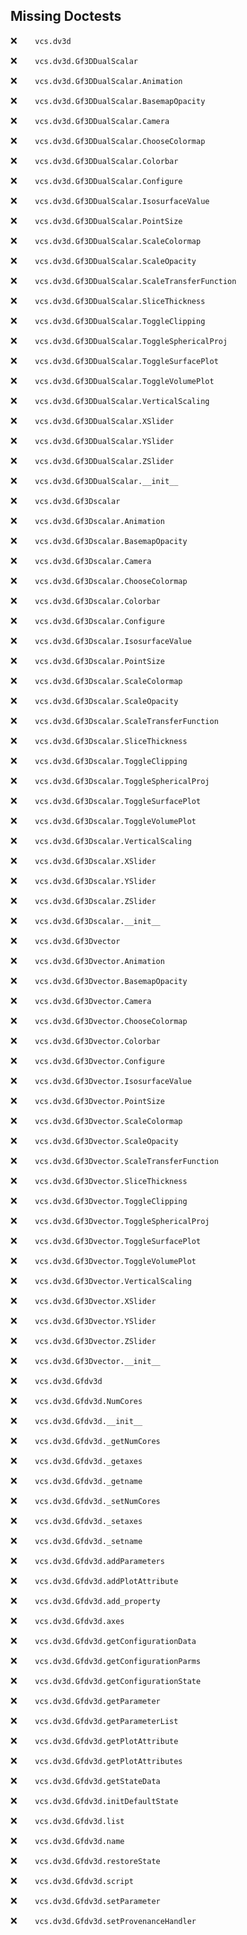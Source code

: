 Missing Doctests
----------------
:x:```    vcs.dv3d```

:x:```    vcs.dv3d.Gf3DDualScalar```

:x:```    vcs.dv3d.Gf3DDualScalar.Animation```

:x:```    vcs.dv3d.Gf3DDualScalar.BasemapOpacity```

:x:```    vcs.dv3d.Gf3DDualScalar.Camera```

:x:```    vcs.dv3d.Gf3DDualScalar.ChooseColormap```

:x:```    vcs.dv3d.Gf3DDualScalar.Colorbar```

:x:```    vcs.dv3d.Gf3DDualScalar.Configure```

:x:```    vcs.dv3d.Gf3DDualScalar.IsosurfaceValue```

:x:```    vcs.dv3d.Gf3DDualScalar.PointSize```

:x:```    vcs.dv3d.Gf3DDualScalar.ScaleColormap```

:x:```    vcs.dv3d.Gf3DDualScalar.ScaleOpacity```

:x:```    vcs.dv3d.Gf3DDualScalar.ScaleTransferFunction```

:x:```    vcs.dv3d.Gf3DDualScalar.SliceThickness```

:x:```    vcs.dv3d.Gf3DDualScalar.ToggleClipping```

:x:```    vcs.dv3d.Gf3DDualScalar.ToggleSphericalProj```

:x:```    vcs.dv3d.Gf3DDualScalar.ToggleSurfacePlot```

:x:```    vcs.dv3d.Gf3DDualScalar.ToggleVolumePlot```

:x:```    vcs.dv3d.Gf3DDualScalar.VerticalScaling```

:x:```    vcs.dv3d.Gf3DDualScalar.XSlider```

:x:```    vcs.dv3d.Gf3DDualScalar.YSlider```

:x:```    vcs.dv3d.Gf3DDualScalar.ZSlider```

:x:```    vcs.dv3d.Gf3DDualScalar.__init__```

:x:```    vcs.dv3d.Gf3Dscalar```

:x:```    vcs.dv3d.Gf3Dscalar.Animation```

:x:```    vcs.dv3d.Gf3Dscalar.BasemapOpacity```

:x:```    vcs.dv3d.Gf3Dscalar.Camera```

:x:```    vcs.dv3d.Gf3Dscalar.ChooseColormap```

:x:```    vcs.dv3d.Gf3Dscalar.Colorbar```

:x:```    vcs.dv3d.Gf3Dscalar.Configure```

:x:```    vcs.dv3d.Gf3Dscalar.IsosurfaceValue```

:x:```    vcs.dv3d.Gf3Dscalar.PointSize```

:x:```    vcs.dv3d.Gf3Dscalar.ScaleColormap```

:x:```    vcs.dv3d.Gf3Dscalar.ScaleOpacity```

:x:```    vcs.dv3d.Gf3Dscalar.ScaleTransferFunction```

:x:```    vcs.dv3d.Gf3Dscalar.SliceThickness```

:x:```    vcs.dv3d.Gf3Dscalar.ToggleClipping```

:x:```    vcs.dv3d.Gf3Dscalar.ToggleSphericalProj```

:x:```    vcs.dv3d.Gf3Dscalar.ToggleSurfacePlot```

:x:```    vcs.dv3d.Gf3Dscalar.ToggleVolumePlot```

:x:```    vcs.dv3d.Gf3Dscalar.VerticalScaling```

:x:```    vcs.dv3d.Gf3Dscalar.XSlider```

:x:```    vcs.dv3d.Gf3Dscalar.YSlider```

:x:```    vcs.dv3d.Gf3Dscalar.ZSlider```

:x:```    vcs.dv3d.Gf3Dscalar.__init__```

:x:```    vcs.dv3d.Gf3Dvector```

:x:```    vcs.dv3d.Gf3Dvector.Animation```

:x:```    vcs.dv3d.Gf3Dvector.BasemapOpacity```

:x:```    vcs.dv3d.Gf3Dvector.Camera```

:x:```    vcs.dv3d.Gf3Dvector.ChooseColormap```

:x:```    vcs.dv3d.Gf3Dvector.Colorbar```

:x:```    vcs.dv3d.Gf3Dvector.Configure```

:x:```    vcs.dv3d.Gf3Dvector.IsosurfaceValue```

:x:```    vcs.dv3d.Gf3Dvector.PointSize```

:x:```    vcs.dv3d.Gf3Dvector.ScaleColormap```

:x:```    vcs.dv3d.Gf3Dvector.ScaleOpacity```

:x:```    vcs.dv3d.Gf3Dvector.ScaleTransferFunction```

:x:```    vcs.dv3d.Gf3Dvector.SliceThickness```

:x:```    vcs.dv3d.Gf3Dvector.ToggleClipping```

:x:```    vcs.dv3d.Gf3Dvector.ToggleSphericalProj```

:x:```    vcs.dv3d.Gf3Dvector.ToggleSurfacePlot```

:x:```    vcs.dv3d.Gf3Dvector.ToggleVolumePlot```

:x:```    vcs.dv3d.Gf3Dvector.VerticalScaling```

:x:```    vcs.dv3d.Gf3Dvector.XSlider```

:x:```    vcs.dv3d.Gf3Dvector.YSlider```

:x:```    vcs.dv3d.Gf3Dvector.ZSlider```

:x:```    vcs.dv3d.Gf3Dvector.__init__```

:x:```    vcs.dv3d.Gfdv3d```

:x:```    vcs.dv3d.Gfdv3d.NumCores```

:x:```    vcs.dv3d.Gfdv3d.__init__```

:x:```    vcs.dv3d.Gfdv3d._getNumCores```

:x:```    vcs.dv3d.Gfdv3d._getaxes```

:x:```    vcs.dv3d.Gfdv3d._getname```

:x:```    vcs.dv3d.Gfdv3d._setNumCores```

:x:```    vcs.dv3d.Gfdv3d._setaxes```

:x:```    vcs.dv3d.Gfdv3d._setname```

:x:```    vcs.dv3d.Gfdv3d.addParameters```

:x:```    vcs.dv3d.Gfdv3d.addPlotAttribute```

:x:```    vcs.dv3d.Gfdv3d.add_property```

:x:```    vcs.dv3d.Gfdv3d.axes```

:x:```    vcs.dv3d.Gfdv3d.getConfigurationData```

:x:```    vcs.dv3d.Gfdv3d.getConfigurationParms```

:x:```    vcs.dv3d.Gfdv3d.getConfigurationState```

:x:```    vcs.dv3d.Gfdv3d.getParameter```

:x:```    vcs.dv3d.Gfdv3d.getParameterList```

:x:```    vcs.dv3d.Gfdv3d.getPlotAttribute```

:x:```    vcs.dv3d.Gfdv3d.getPlotAttributes```

:x:```    vcs.dv3d.Gfdv3d.getStateData```

:x:```    vcs.dv3d.Gfdv3d.initDefaultState```

:x:```    vcs.dv3d.Gfdv3d.list```

:x:```    vcs.dv3d.Gfdv3d.name```

:x:```    vcs.dv3d.Gfdv3d.restoreState```

:x:```    vcs.dv3d.Gfdv3d.script```

:x:```    vcs.dv3d.Gfdv3d.setParameter```

:x:```    vcs.dv3d.Gfdv3d.setProvenanceHandler```

